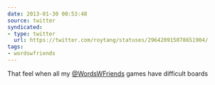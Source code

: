```yaml
---
date: 2013-01-30 00:53:48
source: twitter
syndicated:
- type: twitter
  url: https://twitter.com/roytang/statuses/296420915078651904/
tags:
- wordswfriends
---
```


That feel when all my [@WordsWFriends](https://twitter.com/WordsWFriends/) games have difficult boards